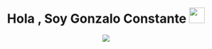 <h1 align="center"><b>Hola , Soy Gonzalo Constante </b><img src="https://media.giphy.com/media/hvRJCLFzcasrR4ia7z/giphy.gif" width="35"></h1>

<div align="center">
  <a>
  <img  src="https://readme-typing-svg.herokuapp.com?font=Fira+Code&pause=1000&width=435&lines=Estudiante+de+Ingenieria+en+Sistemas+de+Informacion" /></a>
</div>
